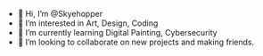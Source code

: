 - 👋 Hi, I’m @Skyehopper
- 👀 I’m interested in Art, Design, Coding
- 🌱 I’m currently learning Digital Painting, Cybersecurity
- 💞️ I’m looking to collaborate on new projects and making friends.

<!---
Skyehopper/Skyehopper is a ✨ special ✨ repository because its `README.md` (this file) appears on your GitHub profile.
You can click the Preview link to take a look at your changes.
--->
